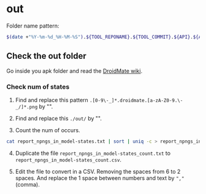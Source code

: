 # out

Folder name pattern:

```bash
$(date +"%Y-%m-%d_%H-%M-%S").${TOOL_REPONAME}.${TOOL_COMMIT}.${API}.${ARCH}
```

## Check the out folder

Go inside you apk folder and read the [DroidMate wiki](https://github.com/uds-se/droidmate/wiki/output).

### Check num of states

1. Find and replace this pattern `.[0-9\-_]*.droidmate.[a-zA-Z0-9.\-_/]*.png` by "".

2. Find and replace this `./out/` by "".

3. Count the num of occurs.

```bash
cat report_npngs_in_model-states.txt | sort | uniq -c > report_npngs_in_model-states_count.txt
```

4. Duplicate the file `report_npngs_in_model-states_count.txt` to `report_npngs_in_model-states_count.csv`.

5. Edit the file to convert in a CSV. Removing the spaces from 6 to 2 spaces. And replace the 1 space between numbers and text by `","` (comma).